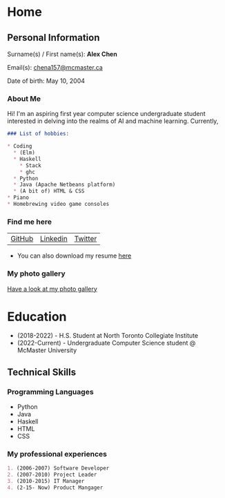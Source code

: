 # Home

<script src="https://kit.fontawesome.com/6d173168d3.js" crossorigin="anonymous"></script>

## Personal Information
Surname(s) / First name(s): **Alex Chen**

Email(s): [chena157@mcmaster.ca](mailto:chena157@mcmaster.ca)

Date of birth: May 10, 2004

### About Me

Hi! I'm an aspiring first year computer science undergraduate student interested in delving into the realms of AI and machine learning. Currently, 



```markdown
### List of hobbies:

* Coding
  * (Elm)
  * Haskell
    * Stack
    * ghc
  * Python
  * Java (Apache Netbeans platform)
  * (A bit of) HTML & CSS 
* Piano
* Homebrewing video game consoles
```

### Find me here

<table>
    <tr>
        <td>
            <a href="https://github.com/yourname" target="blank"><i class="fab fa-github fa-lg"></i> GitHub</a>
        </td>
        <td>
            <a href="https://www.linkedin.com/in/alex-chen1/" target="blank"><i class="fab fa-linkedin fa-lg"></i> Linkedin</a>
        </td>
        <td>
            <a href="https://twitter.com/youraccount" target="blank"><i class="fab fa-twitter-square fa-lg"></i> Twitter</a>
        </td>
    </tr>
</table>

* <i class="fas fa-file fa-lg"></i> You can also download my resume [here](cv.pdf)

### My photo gallery

[Have a look at my photo gallery](/photo.md)

# Education

* (2018-2022) - H.S. Student at North Toronto Collegiate Institute
* (2022-Current) - Undergraduate Computer Science student @ McMaster University 

## Technical Skills

### Programming Languages

* Python
* Java 
* Haskell
* HTML
* CSS

### My professional experiences

```markdown
1. (2006-2007) Software Developer
2. (2007-2010) Project Leader
3. (2010-2015) IT Manager
4. (2-15- Now) Product Mangager
```
